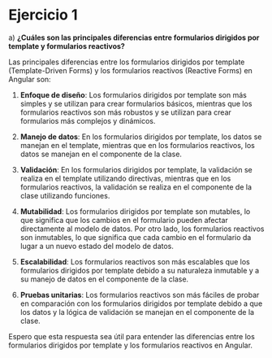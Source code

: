 # Ejercicio 1

a) **¿Cuáles son las principales diferencias entre formularios dirigidos por template y formularios reactivos?**

Las principales diferencias entre los formularios dirigidos por template (Template-Driven Forms) y los formularios reactivos (Reactive Forms) en Angular son:

1. **Enfoque de diseño**: Los formularios dirigidos por template son más simples y se utilizan para crear formularios básicos, mientras que los formularios reactivos son más robustos y se utilizan para crear formularios más complejos y dinámicos.

2. **Manejo de datos**: En los formularios dirigidos por template, los datos se manejan en el template, mientras que en los formularios reactivos, los datos se manejan en el componente de la clase.

3. **Validación**: En los formularios dirigidos por template, la validación se realiza en el template utilizando directivas, mientras que en los formularios reactivos, la validación se realiza en el componente de la clase utilizando funciones.

4. **Mutabilidad**: Los formularios dirigidos por template son mutables, lo que significa que los cambios en el formulario pueden afectar directamente al modelo de datos. Por otro lado, los formularios reactivos son inmutables, lo que significa que cada cambio en el formulario da lugar a un nuevo estado del modelo de datos.

5. **Escalabilidad**: Los formularios reactivos son más escalables que los formularios dirigidos por template debido a su naturaleza inmutable y a su manejo de datos en el componente de la clase.

6. **Pruebas unitarias**: Los formularios reactivos son más fáciles de probar en comparación con los formularios dirigidos por template debido a que los datos y la lógica de validación se manejan en el componente de la clase.

Espero que esta respuesta sea útil para entender las diferencias entre los formularios dirigidos por template y los formularios reactivos en Angular.